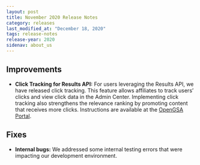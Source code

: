 ```yaml
---
layout: post
title: November 2020 Release Notes
category: releases
last_modified_at: "December 18, 2020"
tags: release-notes
release-year: 2020
sidenav: about_us
---
```


## Improvements

* **Click Tracking for Results API:** For users leveraging the Results API, we have released click tracking. This feature allows affiliates to track users’ clicks and view click data in the Admin Center. Implementing click tracking also strengthens the relevance ranking by promoting content that receives more clicks. Instructions are available at the [OpenGSA Portal](https://open.gsa.gov/api/searchgov-clicks/).

## Fixes

* **Internal bugs:** We addressed some internal testing errors that were impacting our development environment. 
